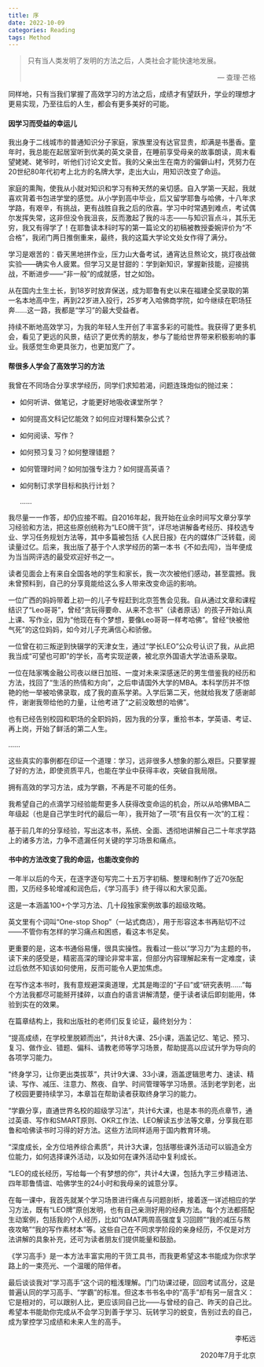 ```yaml
---
title: 序
date: 2022-10-09
categories: Reading
tags: Method
---
```




> 只有当人类发明了发明的方法之后，人类社会才能快速地发展。
>
> <p align="right">— 查理·芒格</p>

同样地，只有当我们掌握了高效学习的方法之后，成绩才有望跃升，学业的理想才更易实现，乃至往后的人生，都会有更多美好的可能。



#### 因学习而受益的幸运儿

我出身于二线城市的普通知识分子家庭，家族里没有达官显贵，却满是书墨香。童年时，我总能在起居室听到优美的英文录音，在睡前享受母亲的故事朗读，周末看望姥姥、姥爷时，听他们讨论文史哲。我的父亲出生在南方的偏僻山村，凭努力在20世纪80年代初考上北方的名牌大学，走出大山，用知识改变了命运。

家庭的熏陶，使我从小就对知识和学习有种天然的亲切感。自入学第一天起，我就喜欢背着书包进学堂的感觉。从小学到高中毕业，后又留学耶鲁与哈佛，十八年求学路，有艰辛，有挑战，更有战胜自我之后的欣喜。学习中时常遇到难点，考试偶尔发挥失常，这非但没令我沮丧，反而激起了我的斗志——与知识盲点斗，其乐无穷，我又有得学了！在耶鲁读本科时写的第一篇论文的初稿被教授委婉评价为“不合格”，我闭门两日推倒重来，最终，我的这篇大学论文处女作得了满分。

学习是艰苦的：昏天黑地拼作业，压力山大备考试，通宵达旦熬论文，挑灯夜战做实验——确实令人疲累。但学习又是甘甜的：学到新知识，掌握新技能，迎接挑战，不断进步——“非一般”的成就感，甘之如饴。

从在国内土生土长，到18岁时放弃保送，成为耶鲁有史以来在福建全奖录取的第一名本地高中生，再到22岁进入投行，25岁考入哈佛商学院，如今继续在职场狂奔……这一路，我都是“学习”的最大受益者。

持续不断地高效学习，为我的年轻人生开创了丰富多彩的可能性。我获得了更多机会，看见了更远的风景，结识了更优秀的朋友，参与了能给世界带来积极影响的事业。我感觉生命更具张力，也更加宽广了。



#### 帮很多人学会了高效学习的方法

我曾在不同场合分享求学经历，同学们求知若渴，问题连珠炮似的抛过来：

- 如何听讲、做笔记，才能更好地吸收课堂所学？

- 如何提高文科记忆能效？如何应对理科繁杂公式？

- 如何阅读、写作？

- 如何预习复习？如何整理错题？

- 如何管理时间？如何加强专注力？如何提高英语？

- 如何制订求学目标和执行计划？

  ……

  

我尽量一一作答，却仍应接不暇。自2016年起，我开始在业余时间写文章分享学习经验和方法，把这些原创统称为“LEO牌干货”，详尽地讲解备考经历、择校选专业、学习任务规划方法等，其中多篇被包括《人民日报》在内的媒体广泛转载，阅读量过亿。后来，我出版了基于个人求学经历的第一本书《不如去闯》，当年便成为当当网评选的最受欢迎好书之一。

读者见面会上有来自全国各地的学生和家长，我一次次被他们感动，甚至震撼。我未曾预料到，自己的分享竟能给这么多人带来改变命运的影响。

一位广西的妈妈带着上初一的儿子专程赶到北京签售会见我。自从通过文章和课程结识了“Leo哥哥”，曾经“贪玩得要命、从来不念书”（读者原话）的孩子开始认真上课、写作业，因为“他现在有个梦想，要像Leo哥哥一样考哈佛”。曾经“快被他气死”的这位妈妈，如今对儿子充满信心和骄傲。

一位曾在初三叛逆到快辍学的天津女生，通过“学长LEO”公众号认识了我，从此把我当成“可望也可即”的学长，高考实现逆袭，被北京外国语大学法语系录取。

一位在陆家嘴金融公司夜以继日加班、一度对未来深感迷茫的男生借鉴我的经历和方法，找回了“生活的热情和方向”，之后申请国外大学的MBA。本科学历并不惊艳的他一举被哈佛录取，成了我的直系学弟。入学后第二天，他就给我发了感谢邮件，谢谢我带给他的力量，让他考进了“之前没敢想的哈佛”。

也有已经告别校园和职场的全职妈妈，因为我的分享，重拾书本，学英语、考证、再上岗，开始了鲜活的第二人生。

......

这些真实的事例都在印证一个道理：学习，远非很多人想象的那么艰巨。只要掌握了好的方法，即使资质平凡，也能在学业中获得丰收，突破自我局限。

拥有高效的学习方法，成为学霸，不再是不可能的任务。

我希望自己的点滴学习经验能帮更多人获得改变命运的机会，所以从哈佛MBA二年级起（也是自己学生时代的最后一年），我开始了一项“有且仅有一次”的工程：

基于前几年的分享经验，写出这本书，系统、全面、透彻地讲解自己二十年求学路上的诸多方法，力争不遗漏任何关键的学习场景和痛点。



#### 书中的方法改变了我的命运，也能改变你的

一年半以后的今天，在逐字逐句写完二十五万字初稿、整理和制作了近70张配图，又历经多轮增减和润色后，《学习高手》终于得以和大家见面。

这是一本涵盖100+个学习方法、几十段独家案例故事的超级攻略。

英文里有个词叫“One-stop Shop”（一站式商店），用于形容这本书再贴切不过——不管你有怎样的学习痛点和困惑，看这本书足矣。

更重要的是，这本书通俗易懂，很具实操性。我看过一些以“学习力”为主题的书，读下来的感受是，精密高深的理论非常丰富，但部分内容理解起来有一定难度，读过后依然不知该如何使用，反而可能令人更加焦虑。

在写作这本书时，我有意规避深奥道理，尤其是晦涩的“子曰”或“研究表明……”每个方法我都尽可能掰开揉碎，以直白的语言讲解清楚，便于读者读后即刻能用，体验到实在的效果。

在篇章结构上，我和出版社的老师们反复论证，最终划分为：

“提高成绩，在学校里脱颖而出”，共计8大课、25小课，涵盖记忆、笔记、预习、复习、做作业、错题、偏科、请教老师等学习场景，帮助提高以应试升学为导向的各项学习能力。

“终身学习，让你更出类拔萃”，共计9大课、33小课，涵盖逻辑思考力、速读、精读、写作、减压、注意力、熬夜、自学、时间管理等学习场景。活到老学到老，出了校园更要持续学习，本章旨在帮助读者获取终身学习的能力。

“学霸分享，直通世界名校的超级学习法”，共计6大课，也是本书的亮点章节，通过英语、写作和SMART原则、OKR工作法、LEO解读五步法等文章，分享我在耶鲁和哈佛读书时习得的好方法。这些方法同样适用于国内教育环境。

“深度成长，全方位培养综合素质”，共计3大课，包括哪些课外活动可以锻造全方位能力，如何选择课外活动，以及如何在课外活动中复利成长。

“LEO的成长经历，写给每一个有梦想的你”，共计4大课，包括九字三步精进法、四年耶鲁情谊、哈佛学生的24小时和我母亲的诚意分享。

在每一课中，我首先就某个学习场景进行痛点与问题剖析，接着逐一详述相应的学习方法，既有“LEO牌”原创发明，也有自己亲测好用的经典方法。每个方法都搭配生动案例，包括我的个人经历，比如“GMAT两周高强度复习回顾”“我的减压与熬夜攻略”“我的写作素材本”等。这些自己在不同求学阶段的亲身经历，不仅是对方法讲解的具象补充，还可为读者朋友们提供能量和鼓励。

《学习高手》是一本方法丰富实用的干货工具书，而我更希望这本书能成为你求学路上的一束亮光、一个温暖的陪伴者。

最后谈谈我对“学习高手”这个词的粗浅理解。门门功课过硬，回回考试高分，这是普遍认同的学习高手、“学霸”的标准。但这本书书名中的“高手”却有另一层含义：它是相对的，可以跟别人比，更应该同自己比——与曾经的自己、昨天的自己比。希望本书能助你完成从不会学习到善于学习、玩转学习的蜕变，告别过去的自己，成为掌控学习成绩和未来人生的高手。



<p align="right">李柘远</p>

<p align="right">2020年7月于北京</p>

